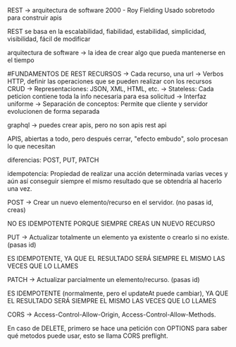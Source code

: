 REST -> arquitectura de software
2000 - Roy Fielding
Usado sobretodo para construir apis

REST se basa en la escalabilidad, fiabilidad, estabilidad, simplicidad, visibilidad, fácil de modificar

arquitectura de software -> la idea de crear algo que pueda mantenerse en el tiempo


#FUNDAMENTOS DE REST
RECURSOS
-> Cada recurso, una url
-> Verbos HTTP, definir las operaciones que se pueden realizar con los recursos
CRUD
-> Representaciones: JSON, XML, HTML, etc.
-> Stateless: Cada peticion contiene toda la info necesaria para esa solicitud
-> Interfaz uniforme
-> Separación de conceptos: Permite que cliente y servidor evolucionen de forma separada

graphql -> puedes crear apis, pero no son apis rest api

APIS, abiertas a todo, pero después cerrar, "efecto embudo", solo procesan lo que necesitan 



diferencias: POST, PUT, PATCH

idempotencia: Propiedad de realizar una acción determinada varias veces y aún así conseguir siempre el mismo resultado que se obtendría al hacerlo una vez.


POST -> Crear un nuevo elemento/recurso en el servidor. (no pasas id, creas)

NO ES IDEMPOTENTE PORQUE SIEMPRE CREAS UN NUEVO RECURSO

PUT -> Actualizar totalmente un elemento ya existente o crearlo si no existe. (pasas id)

ES IDEMPOTENTE, YA QUE EL RESULTADO SERÁ SIEMPRE EL MISMO LAS VECES QUE LO LLAMES

PATCH -> Actualizar parcialmente un elemento/recurso. (pasas id)

ES IDEMPOTENTE (normalmente, pero el updateAt puede cambiar), YA QUE EL RESULTADO SERÁ SIEMPRE EL MISMO LAS VECES QUE LO LLAMES


CORS -> Access-Control-Allow-Origin, Access-Control-Allow-Methods.

En caso de DELETE, primero se hace una petición con OPTIONS para saber qué metodos puede usar, esto se llama CORS preflight.




